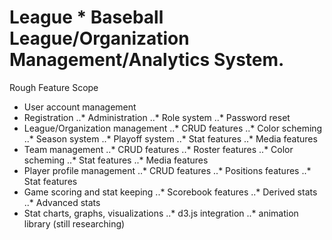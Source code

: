 # League * Baseball League/Organization Management/Analytics System.
Rough Feature Scope
* User account management
* Registration
..* Administration
..* Role system
..* Password reset
* League/Organization management
..* CRUD features
..* Color scheming
..* Season system
..* Playoff system
..* Stat features
..* Media features
* Team management
..* CRUD features
..* Roster features
..* Color scheming
..* Stat features
..* Media features
* Player profile management
..* CRUD features
..* Positions features
..* Stat features
* Game scoring and stat keeping
..* Scorebook features
..* Derived stats
..* Advanced stats
* Stat charts, graphs, visualizations
..* d3.js integration
..* animation library (still researching)
